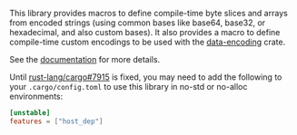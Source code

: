 This library provides macros to define compile-time byte slices and arrays from
encoded strings (using common bases like base64, base32, or hexadecimal, and
also custom bases). It also provides a macro to define compile-time custom
encodings to be used with the [data-encoding] crate.

See the [documentation] for more details.

Until [rust-lang/cargo#7915](https://github.com/rust-lang/cargo/issues/7915) is
fixed, you may need to add the following to your `.cargo/config.toml` to use
this library in no-std or no-alloc environments:

```toml
[unstable]
features = ["host_dep"]
```

[data-encoding]: https://crates.io/crates/data-encoding
[documentation]: https://docs.rs/data-encoding-macro
